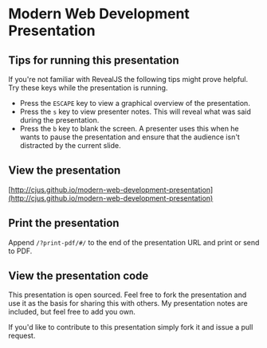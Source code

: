 # Modern Web Development Presentation

## Tips for running this presentation

If you're not familiar with RevealJS the following tips might prove helpful. Try these keys while the presentation is running.

* Press the `ESCAPE` key to view a graphical overview of the presentation.
* Press the `s` key to view presenter notes. This will reveal what was said during the presentation.
* Press the `b` key to blank the screen. A presenter uses this when he wants to pause the presentation and ensure that the audience isn't distracted by the current slide.

## View the presentation

[http://cjus.github.io/modern-web-development-presentation](http://cjus.github.io/modern-web-development-presentation)

## Print the presentation

Append `/?print-pdf/#/` to the end of the presentation URL and print or send to PDF.

## View the presentation code

This presentation is open sourced. Feel free to fork the presentation and use it as the basis for sharing this with others. My presentation notes are included, but feel free to add you own.

If you'd like to contribute to this presentation simply fork it and issue a pull request.
